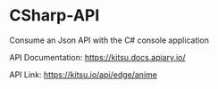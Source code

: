 # CSharp-API
Consume an Json API with the C# console application

API Documentation: https://kitsu.docs.apiary.io/

API Link: https://kitsu.io/api/edge/anime

